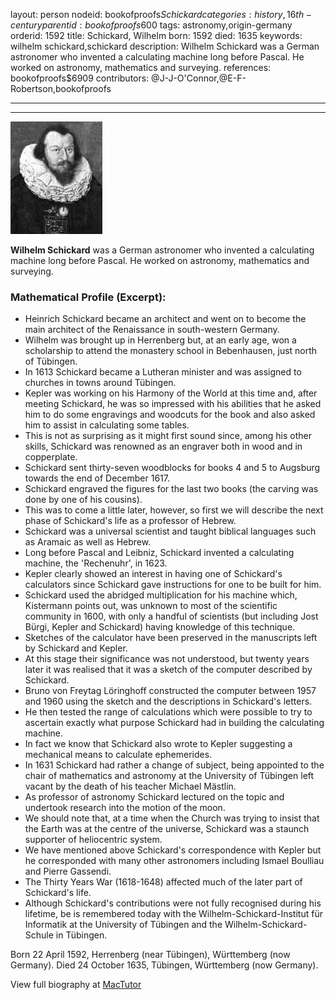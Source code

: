 layout: person
nodeid: bookofproofs$Schickard
categories: history,16th-century
parentid: bookofproofs$600
tags: astronomy,origin-germany
orderid: 1592
title: Schickard, Wilhelm
born: 1592
died: 1635
keywords: wilhelm schickard,schickard
description: Wilhelm Schickard was a German astronomer who invented a calculating machine long before Pascal. He worked on astronomy, mathematics and surveying.
references: bookofproofs$6909
contributors: @J-J-O'Connor,@E-F-Robertson,bookofproofs

---



---

![Schickard.jpg](https://github.com/bookofproofs/bookofproofs.github.io/blob/main/_sources/_assets/images/portraits/Schickard.jpg?raw=true)

**Wilhelm Schickard** was a German astronomer who invented a calculating machine long before Pascal. He worked on astronomy, mathematics and surveying.

### Mathematical Profile (Excerpt):
* Heinrich Schickard became an architect and went on to become the main architect of the Renaissance in south-western Germany.
* Wilhelm was brought up in Herrenberg but, at an early age, won a scholarship to attend the monastery school in Bebenhausen, just north of Tübingen.
* In 1613 Schickard became a Lutheran minister and was assigned to churches in towns around Tübingen.
* Kepler was working on his Harmony of the World  at this time and, after meeting Schickard, he was so impressed with his abilities that he asked him to do some engravings and woodcuts for the book and also asked him to assist in calculating some tables.
* This is not as surprising as it might first sound since, among his other skills, Schickard was renowned as an engraver both in wood and in copperplate.
* Schickard sent thirty-seven woodblocks for books 4 and 5 to Augsburg towards the end of December 1617.
* Schickard engraved the figures for the last two books (the carving was done by one of his cousins).
* This was to come a little later, however, so first we will describe the next phase of Schickard's life as a professor of Hebrew.
* Schickard was a universal scientist and taught biblical languages such as Aramaic as well as Hebrew.
* Long before Pascal and Leibniz, Schickard invented a calculating machine, the 'Rechenuhr', in 1623.
* Kepler clearly showed an interest in having one of Schickard's calculators since Schickard gave instructions for one to be built for him.
* Schickard used the abridged multiplication for his machine which, Kistermann points out, was unknown to most of the scientific community in 1600, with only a handful of scientists (but including Jost Bürgi, Kepler and Schickard) having knowledge of this technique.
* Sketches of the calculator have been preserved in the manuscripts left by Schickard and Kepler.
* At this stage their significance was not understood, but twenty years later it was realised that it was a sketch of the computer described by Schickard.
* Bruno von Freytag Löringhoff constructed the computer between 1957 and 1960 using the sketch and the descriptions in Schickard's letters.
* He then tested the range of calculations which were possible to try to ascertain exactly what purpose Schickard had in building the calculating machine.
* In fact we know that Schickard also wrote to Kepler suggesting a mechanical means to calculate ephemerides.
* In 1631 Schickard had rather a change of subject, being appointed to the chair of mathematics and astronomy at the University of Tübingen left vacant by the death of his teacher Michael Mästlin.
* As professor of astronomy Schickard lectured on the topic and undertook research into the motion of the moon.
* We should note that, at a time when the Church was trying to insist that the Earth was at the centre of the universe, Schickard was a staunch supporter of heliocentric system.
* We have mentioned above Schickard's correspondence with Kepler but he corresponded with many other astronomers including Ismael Boulliau and Pierre Gassendi.
* The Thirty Years War (1618-1648) affected much of the later part of Schickard's life.
* Although Schickard's contributions were not fully recognised during his lifetime, be is remembered  today with the Wilhelm-Schickard-Institut für Informatik at the University of Tübingen and the Wilhelm-Schickard-Schule in Tübingen.

Born 22 April 1592, Herrenberg (near Tübingen), Württemberg (now Germany). Died 24 October 1635, Tübingen, Württemberg (now Germany).

View full biography at [MacTutor](https://mathshistory.st-andrews.ac.uk/Biographies/Schickard/)
